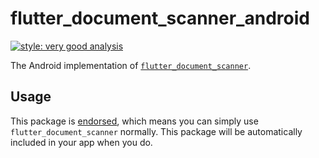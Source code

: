 # flutter_document_scanner_android

[![style: very good analysis][very_good_analysis_badge]][very_good_analysis_link]

The Android implementation of [`flutter_document_scanner`][pub_link].

## Usage

This package is [endorsed][endorsed_link], which means you can simply use `flutter_document_scanner`
normally. This package will be automatically included in your app when you do.

[pub_link]: https://pub.dev/packages/flutter_document_scanner
[endorsed_link]: https://flutter.dev/docs/development/packages-and-plugins/developing-packages#endorsed-federated-plugin
[very_good_analysis_badge]: https://img.shields.io/badge/style-very_good_analysis-B22C89.svg
[very_good_analysis_link]: https://pub.dev/packages/very_good_analysis